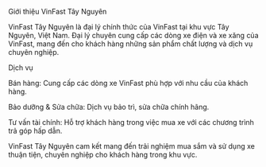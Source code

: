 Giới thiệu VinFast Tây Nguyên

VinFast Tây Nguyên là đại lý chính thức của VinFast tại khu vực Tây Nguyên, Việt Nam. Đại lý chuyên cung cấp các dòng xe điện và xe xăng của VinFast, mang đến cho khách hàng những sản phẩm chất lượng và dịch vụ chuyên nghiệp.

Dịch vụ

Bán hàng: Cung cấp các dòng xe VinFast phù hợp với nhu cầu của khách hàng.

Bảo dưỡng & Sửa chữa: Dịch vụ bảo trì, sửa chữa chính hãng.

Tư vấn tài chính: Hỗ trợ khách hàng trong việc mua xe với các chương trình trả góp hấp dẫn.

VinFast Tây Nguyên cam kết mang đến trải nghiệm mua sắm và sử dụng xe thuận tiện, chuyên nghiệp cho khách hàng trong khu vực.
